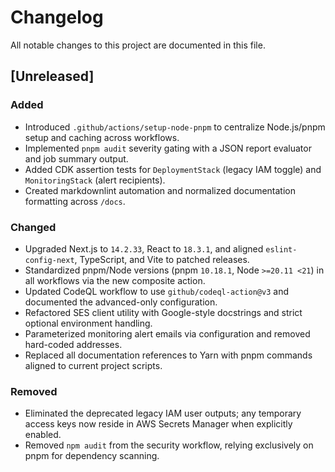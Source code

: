 # Changelog

All notable changes to this project are documented in this file.

## [Unreleased]

### Added

- Introduced `.github/actions/setup-node-pnpm` to centralize Node.js/pnpm setup and caching across workflows.
- Implemented `pnpm audit` severity gating with a JSON report evaluator and job summary output.
- Added CDK assertion tests for `DeploymentStack` (legacy IAM toggle) and `MonitoringStack` (alert recipients).
- Created markdownlint automation and normalized documentation formatting across `/docs`.

### Changed

- Upgraded Next.js to `14.2.33`, React to `18.3.1`, and aligned `eslint-config-next`, TypeScript, and Vite to patched releases.
- Standardized pnpm/Node versions (pnpm `10.18.1`, Node `>=20.11 <21`) in all workflows via the new composite action.
- Updated CodeQL workflow to use `github/codeql-action@v3` and documented the advanced-only configuration.
- Refactored SES client utility with Google-style docstrings and strict optional environment handling.
- Parameterized monitoring alert emails via configuration and removed hard-coded addresses.
- Replaced all documentation references to Yarn with pnpm commands aligned to current project scripts.

### Removed

- Eliminated the deprecated legacy IAM user outputs; any temporary access keys now reside in AWS Secrets Manager when explicitly enabled.
- Removed `npm audit` from the security workflow, relying exclusively on pnpm for dependency scanning.
